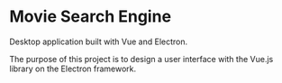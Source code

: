 # Movie Search Engine
Desktop application built with Vue and Electron.

The purpose of this project is to design a user interface with the Vue.js library on the Electron framework.
